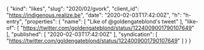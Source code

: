 {
  "kind": "likes",
  "slug": "2020/02/gvork",
  "client_id": "https://indigenous.realize.be",
  "date": "2020-02-03T17:42:00Z",
  "h": "h-entry",
  "properties": {
    "name": [
      "Like of @goldengateblond's tweet"
    ],
    "like-of": [
      "https://twitter.com/goldengateblond/status/1224009001790107649"
    ],
    "published": [
      "2020-02-03T17:42:00Z"
    ],
    "syndication": [
      "https://twitter.com/goldengateblond/status/1224009001790107649"
    ]
  }
}
